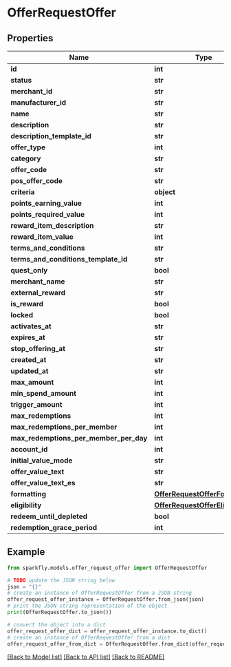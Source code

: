 # OfferRequestOffer


## Properties

Name | Type | Description | Notes
------------ | ------------- | ------------- | -------------
**id** | **int** |  | [optional] 
**status** | **str** |  | [optional] 
**merchant_id** | **str** |  | [optional] 
**manufacturer_id** | **str** |  | [optional] 
**name** | **str** |  | [optional] 
**description** | **str** |  | [optional] 
**description_template_id** | **str** |  | [optional] 
**offer_type** | **int** |  | [optional] 
**category** | **str** |  | [optional] 
**offer_code** | **str** |  | [optional] 
**pos_offer_code** | **str** |  | [optional] 
**criteria** | **object** |  | [optional] 
**points_earning_value** | **int** |  | [optional] 
**points_required_value** | **int** |  | [optional] 
**reward_item_description** | **str** |  | [optional] 
**reward_item_value** | **int** |  | [optional] 
**terms_and_conditions** | **str** |  | [optional] 
**terms_and_conditions_template_id** | **str** |  | [optional] 
**quest_only** | **bool** |  | [optional] 
**merchant_name** | **str** |  | [optional] 
**external_reward** | **str** |  | [optional] 
**is_reward** | **bool** |  | [optional] 
**locked** | **bool** |  | [optional] 
**activates_at** | **str** |  | [optional] 
**expires_at** | **str** |  | [optional] 
**stop_offering_at** | **str** |  | [optional] 
**created_at** | **str** |  | [optional] 
**updated_at** | **str** |  | [optional] 
**max_amount** | **int** |  | [optional] 
**min_spend_amount** | **int** |  | [optional] 
**trigger_amount** | **int** |  | [optional] 
**max_redemptions** | **int** |  | [optional] 
**max_redemptions_per_member** | **int** |  | [optional] 
**max_redemptions_per_member_per_day** | **int** |  | [optional] 
**account_id** | **int** |  | [optional] 
**initial_value_mode** | **str** |  | [optional] 
**offer_value_text** | **str** |  | [optional] 
**offer_value_text_es** | **str** |  | [optional] 
**formatting** | [**OfferRequestOfferFormatting**](OfferRequestOfferFormatting.md) |  | [optional] 
**eligibility** | [**OfferRequestOfferEligibility**](OfferRequestOfferEligibility.md) |  | [optional] 
**redeem_until_depleted** | **bool** |  | [optional] 
**redemption_grace_period** | **int** |  | [optional] 

## Example

```python
from sparkfly.models.offer_request_offer import OfferRequestOffer

# TODO update the JSON string below
json = "{}"
# create an instance of OfferRequestOffer from a JSON string
offer_request_offer_instance = OfferRequestOffer.from_json(json)
# print the JSON string representation of the object
print(OfferRequestOffer.to_json())

# convert the object into a dict
offer_request_offer_dict = offer_request_offer_instance.to_dict()
# create an instance of OfferRequestOffer from a dict
offer_request_offer_from_dict = OfferRequestOffer.from_dict(offer_request_offer_dict)
```
[[Back to Model list]](../README.md#documentation-for-models) [[Back to API list]](../README.md#documentation-for-api-endpoints) [[Back to README]](../README.md)


